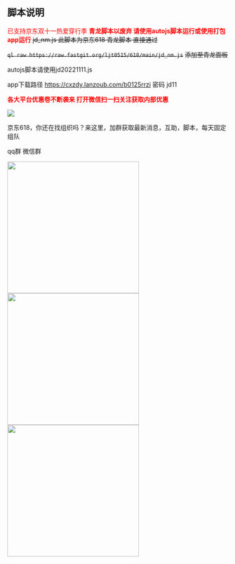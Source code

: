 ## 脚本说明
<font color='red'>已支持京东双十一热爱穿行季 </font>
<font color='red'>**青龙脚本以废弃 请使用autojs脚本运行或使用打包app运行**</font>
~~jd_nm.js 此脚本为京东618 青龙脚本 直接通过~~

~~`ql raw https://raw.fastgit.org/ljt0515/618/main/jd_nm.js`~~
~~添加至青龙面板~~

autojs脚本请使用jd20221111.js

app下载路径 https://cxzdy.lanzoub.com/b0125rrzi  密码 jd11

<font color='red'>**各大平台优惠卷不断袭来 打开微信扫一扫关注获取内部优惠**</font>

![](https://raw.githubusercontent.com/ljt0515/618/main/qrcode_for_gh_d76dde74fd07_344.jpg)

京东618，你还在找组织吗？来这里，加群获取最新消息，互助，脚本，每天固定组队

qq群               微信群

<img src="https://raw.githubusercontent.com/ljt0515/618/main/qrcode_1666778378599.jpg" width="300px"><img src="https://raw.githubusercontent.com/ljt0515/618/main/wechart.png" width="300px">
<img src="https://raw.githubusercontent.com/ljt0515/618/main/87CE36BC9B5823EF634C12F86B0DA2F0.jpg" width="300px">

